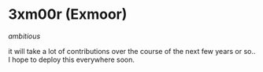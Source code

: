 # 3xm00r (Exmoor)
*ambitious*

it will take a lot of contributions over the course of the next few years or so.. I hope to deploy this everywhere soon.
